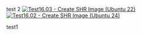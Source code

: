 test 2
[![Test16.03 - Create SHR Image (Ubuntu 22)](https://github.com/dwydler/test1/actions/workflows/test16.03_create-shr-image_ubuntu22.yml/badge.svg?branch=master)](https://github.com/dwydler/test1/actions/workflows/test16.03_create-shr-image_ubuntu22.yml)
[![Test16.02 - Create SHR Image (Ubuntu 24)](https://github.com/dwydler/test1/actions/workflows/test16.02_create-shr-image_ubuntu24.yml/badge.svg?branch=master)](https://github.com/dwydler/test1/actions/workflows/test16.02_create-shr-image_ubuntu24.yml)

test1
